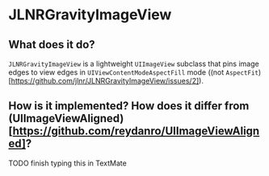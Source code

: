 # JLNRGravityImageView

## What does it do?

`JLNRGravityImageView` is a lightweight `UIImageView` subclass that pins image edges to view edges in `UIViewContentModeAspectFill` mode ((not `AspectFit`)[https://github.com/jlnr/JLNRGravityImageView/issues/2]).

## How is it implemented? How does it differ from (UIImageViewAligned)[https://github.com/reydanro/UIImageViewAligned]?

TODO finish typing this in TextMate
